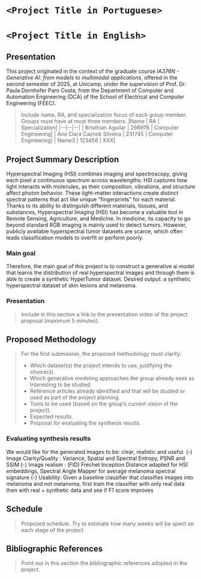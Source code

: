 # `<Project Title in Portuguese>`
# `<Project Title in English>`

## Presentation

This project originated in the context of the graduate course *IA376N - Generative AI: from models to multimodal applications*, 
offered in the second semester of 2025, at Unicamp, under the supervision of Prof. Dr. Paula Dornhofer Paro Costa, from the Department of Computer and Automation Engineering (DCA) of the School of Electrical and Computer Engineering (FEEC).

> Include name, RA, and specialization focus of each group member. Groups must have at most three members.
|Name  | RA | Specialization|
|--|--|--|
| Kristhian Aguilar  | 298976  | Computer Engineering|
| Ana Clara Caznok Silveira  | 231745  | Computer Engineering|
| Name3  | 123456  | XXX|

## Project Summary Description
Hyperspectral Imaging (HSI) combines imaging and spectroscopy, giving each pixel a continuous spectrum across wavelengths. HSI captures how light interacts with molecules, as their composition, vibrations, and structure affect photon behavior. These light–matter interactions create distinct spectral patterns that act like unique “fingerprints” for each material. Thanks to its ability to distinguish different materials, tissues, and substances, Hyperspectral Imaging (HSI) has become a valuable tool in Remote Sensing, Agriculture, and Medicine. In medicine, its capacity to go beyond standard RGB imaging is mainly used to detect tumors. However, publicly available hyperspectral tumor datasets are scarce, which often leads classification models to overfit or perform poorly.

### Main goal
Therefore, the main goal of this project is to construct a generative ai model that learns the distribution of real hyperspectral images and through them is able to create a synthetic HyperTumor dataset. 
Desired output: a synthetic hyperspectral dataset of skin lesions and melanoma. 

### Presentation
> Include in this section a link to the presentation video of the project proposal (maximum 5 minutes).

## Proposed Methodology
> For the first submission, the proposed methodology must clarify:  
> * Which dataset(s) the project intends to use, justifying the choice(s).
> * Which generative modeling approaches the group already sees as interesting to be studied.  
> * Reference articles already identified and that will be studied or used as part of the project planning.  
> * Tools to be used (based on the group’s current vision of the project).  
> * Expected results.  
> * Proposal for evaluating the synthesis results.

### Evaluating synthesis results
We would like for the generated images to be: clear, realistic and useful. 
(-) Image Clarity/Quality : Variance, Spatial and Spectral Entropy, PSNR and SSIM
(-) Image realism : (FID) Frechet Inception Distance adapted for HSI embeddings, Spectral Angle Mapper for average melanoma spectral signature 
(-) Usability: Given a baseline classifier that classifies images into melanoma and not melanoma, first train the classifier with only real data then with real + synthetic data and see if F1 score improves

## Schedule
> Proposed schedule. Try to estimate how many weeks will be spent on each stage of the project.  

## Bibliographic References
> Point out in this section the bibliographic references adopted in the project.
